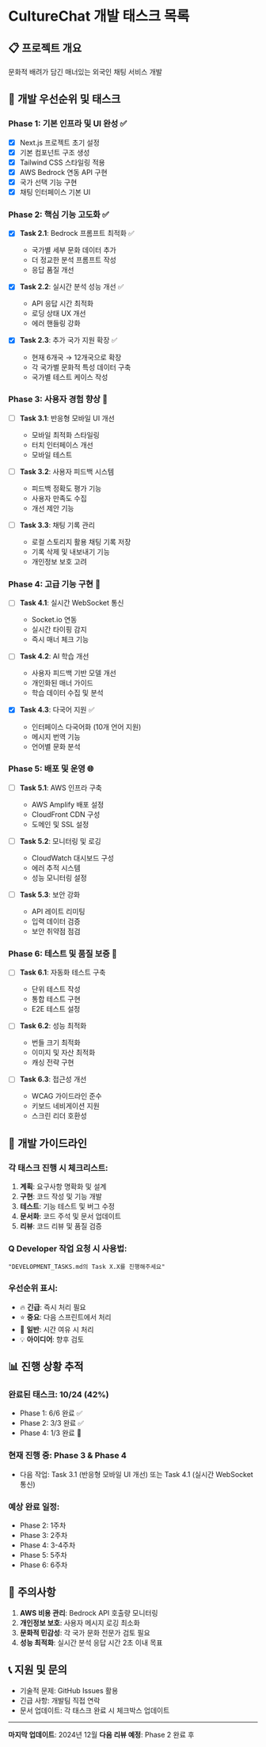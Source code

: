 # CultureChat 개발 태스크 목록

## 📋 프로젝트 개요
문화적 배려가 담긴 매너있는 외국인 채팅 서비스 개발

## 🎯 개발 우선순위 및 태스크

### Phase 1: 기본 인프라 및 UI 완성 ✅
- [x] Next.js 프로젝트 초기 설정
- [x] 기본 컴포넌트 구조 생성
- [x] Tailwind CSS 스타일링 적용
- [x] AWS Bedrock 연동 API 구현
- [x] 국가 선택 기능 구현
- [x] 채팅 인터페이스 기본 UI

### Phase 2: 핵심 기능 고도화 ✅
- [x] **Task 2.1**: Bedrock 프롬프트 최적화 ✅
  - 국가별 세부 문화 데이터 추가
  - 더 정교한 분석 프롬프트 작성
  - 응답 품질 개선

- [x] **Task 2.2**: 실시간 분석 성능 개선 ✅
  - API 응답 시간 최적화
  - 로딩 상태 UX 개선
  - 에러 핸들링 강화

- [x] **Task 2.3**: 추가 국가 지원 확장 ✅
  - 현재 6개국 → 12개국으로 확장
  - 각 국가별 문화적 특성 데이터 구축
  - 국가별 테스트 케이스 작성

### Phase 3: 사용자 경험 향상 📱
- [ ] **Task 3.1**: 반응형 모바일 UI 개선
  - 모바일 최적화 스타일링
  - 터치 인터페이스 개선
  - 모바일 테스트

- [ ] **Task 3.2**: 사용자 피드백 시스템
  - 피드백 정확도 평가 기능
  - 사용자 만족도 수집
  - 개선 제안 기능

- [ ] **Task 3.3**: 채팅 기록 관리
  - 로컬 스토리지 활용 채팅 기록 저장
  - 기록 삭제 및 내보내기 기능
  - 개인정보 보호 고려

### Phase 4: 고급 기능 구현 🚀
- [ ] **Task 4.1**: 실시간 WebSocket 통신
  - Socket.io 연동
  - 실시간 타이핑 감지
  - 즉시 매너 체크 기능

- [ ] **Task 4.2**: AI 학습 개선
  - 사용자 피드백 기반 모델 개선
  - 개인화된 매너 가이드
  - 학습 데이터 수집 및 분석

- [x] **Task 4.3**: 다국어 지원 ✅
  - 인터페이스 다국어화 (10개 언어 지원)
  - 메시지 번역 기능
  - 언어별 문화 분석

### Phase 5: 배포 및 운영 🌐
- [ ] **Task 5.1**: AWS 인프라 구축
  - AWS Amplify 배포 설정
  - CloudFront CDN 구성
  - 도메인 및 SSL 설정

- [ ] **Task 5.2**: 모니터링 및 로깅
  - CloudWatch 대시보드 구성
  - 에러 추적 시스템
  - 성능 모니터링 설정

- [ ] **Task 5.3**: 보안 강화
  - API 레이트 리미팅
  - 입력 데이터 검증
  - 보안 취약점 점검

### Phase 6: 테스트 및 품질 보증 🧪
- [ ] **Task 6.1**: 자동화 테스트 구축
  - 단위 테스트 작성
  - 통합 테스트 구현
  - E2E 테스트 설정

- [ ] **Task 6.2**: 성능 최적화
  - 번들 크기 최적화
  - 이미지 및 자산 최적화
  - 캐싱 전략 구현

- [ ] **Task 6.3**: 접근성 개선
  - WCAG 가이드라인 준수
  - 키보드 네비게이션 지원
  - 스크린 리더 호환성

## 🔧 개발 가이드라인

### 각 태스크 진행 시 체크리스트:
1. **계획**: 요구사항 명확화 및 설계
2. **구현**: 코드 작성 및 기능 개발
3. **테스트**: 기능 테스트 및 버그 수정
4. **문서화**: 코드 주석 및 문서 업데이트
5. **리뷰**: 코드 리뷰 및 품질 검증

### Q Developer 작업 요청 시 사용법:
```
"DEVELOPMENT_TASKS.md의 Task X.X를 진행해주세요"
```

### 우선순위 표시:
- 🔥 **긴급**: 즉시 처리 필요
- ⭐ **중요**: 다음 스프린트에서 처리
- 📝 **일반**: 시간 여유 시 처리
- 💡 **아이디어**: 향후 검토

## 📊 진행 상황 추적

### 완료된 태스크: 10/24 (42%)
- Phase 1: 6/6 완료 ✅
- Phase 2: 3/3 완료 ✅
- Phase 4: 1/3 완료 🚀

### 현재 진행 중: Phase 3 & Phase 4
- 다음 작업: Task 3.1 (반응형 모바일 UI 개선) 또는 Task 4.1 (실시간 WebSocket 통신)

### 예상 완료 일정:
- Phase 2: 1주차
- Phase 3: 2주차  
- Phase 4: 3-4주차
- Phase 5: 5주차
- Phase 6: 6주차

## 🚨 주의사항

1. **AWS 비용 관리**: Bedrock API 호출량 모니터링
2. **개인정보 보호**: 사용자 메시지 로깅 최소화
3. **문화적 민감성**: 각 국가 문화 전문가 검토 필요
4. **성능 최적화**: 실시간 분석 응답 시간 2초 이내 목표

## 📞 지원 및 문의

- 기술적 문제: GitHub Issues 활용
- 긴급 사항: 개발팀 직접 연락
- 문서 업데이트: 각 태스크 완료 시 체크박스 업데이트

---

**마지막 업데이트**: 2024년 12월
**다음 리뷰 예정**: Phase 2 완료 후